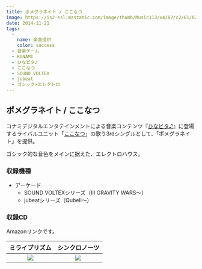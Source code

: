 ```yaml
---
title: ポメグラネイト / ここなつ
image: https://is2-ssl.mzstatic.com/image/thumb/Music113/v4/82/c2/61/82c26141-b392-b443-7d49-1bd24713ebbc/ANTCD-33220.jpg/632x632bb.webp
date: 2014-11-21
tags:
  -
    name: 楽曲提供
    color: success
  - 音楽ゲーム
  - KONAMI
  - ひなビタ♪
  - ここなつ
  - SOUND VOLTEX
  - jubeat
  - ゴシック×エレクトロ
---
```


## ポメグラネイト / ここなつ

コナミデジタルエンタテインメントによる音楽コンテンツ『[ひなビタ♪](https://p.eagate.573.jp/game/bemani/hinabita/p/)』に登場するライバルユニット「[ここなつ](https://p.eagate.573.jp/game/bemani/hinabita/p/coconatsu/index.html)」の歌う3rdシングルとして、「ポメグラネイト」を提供。

ゴシック的な音色をメインに据えた、エレクトロハウス。

### 収録機種
* アーケード
    * SOUND VOLTEXシリーズ（III GRAVITY WARS〜）
    * jubeatシリーズ（Qubell〜）

### 収録CD
Amazonリンクです。

|ミライプリズム|シンクロノーツ|
|:-:|:-:|
|<a target="_blank"  href="https://www.amazon.co.jp/gp/product/B00OX447N0/ref=as_li_tl?ie=UTF8&camp=247&creative=1211&creativeASIN=B00OX447N0&linkCode=as2&tag=millstones-22&linkId=27396593f4144bf184c065fa76d053d5"><img border="0" src="//ws-fe.amazon-adsystem.com/widgets/q?_encoding=UTF8&MarketPlace=JP&ASIN=B00OX447N0&ServiceVersion=20070822&ID=AsinImage&WS=1&Format=_SL250_&tag=millstones-22" ></a><img src="//ir-jp.amazon-adsystem.com/e/ir?t=millstones-22&l=am2&o=9&a=B00OX447N0" width="1" height="1" border="0" alt="" style="border:none !important; margin:0px !important;" />|<a target="_blank"  href="https://www.amazon.co.jp/gp/product/B019S5YWZG/ref=as_li_tl?ie=UTF8&camp=247&creative=1211&creativeASIN=B019S5YWZG&linkCode=as2&tag=millstones-22&linkId=583c34af3a3ce298f0080d0d91189d1c"><img border="0" src="//ws-fe.amazon-adsystem.com/widgets/q?_encoding=UTF8&MarketPlace=JP&ASIN=B019S5YWZG&ServiceVersion=20070822&ID=AsinImage&WS=1&Format=_SL250_&tag=millstones-22" ></a><img src="//ir-jp.amazon-adsystem.com/e/ir?t=millstones-22&l=am2&o=9&a=B019S5YWZG" width="1" height="1" border="0" alt="" style="border:none !important; margin:0px !important;" />|
